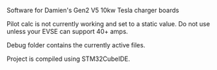 Software for Damien's Gen2 V5 10kw Tesla charger boards

Pilot calc is not currently working and set to a static value. Do not use unless your EVSE can support 40+ amps. 

Debug folder contains the currently active files.

Project is compiled using STM32CubeIDE.
